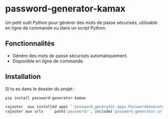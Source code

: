 # password-generator-kamax

Un petit outil Python pour générer des mots de passe sécurisés, utilisable en ligne de commande ou dans un script Python.

## Fonctionnalités

- Génère des mots de passe sécurisés automatiquement.
- Disponible en ligne de commande.


## Installation

Si tu es dans le dossier du projet :

```bash
pip install password-generator-kamax

rajouter  aux installed apps `'password_generator.apps.PasswordGeneratorConfig',` 
rajouter aux urls   ` path('password/', include('password_generator.urls')),` 
